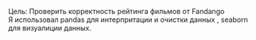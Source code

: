 Цель: Проверить корректность рейтинга фильмов от Fandango                      
Я использовал pandas для интерпритации и очистки данных , seaborn для визуалиции данных.
